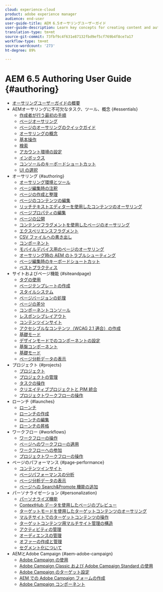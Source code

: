 ```yaml
---
cloud: experience-cloud
product: adobe experience manager
audience: end-user
user-guide-title: AEM 6.5オーサリングユーザーガイド
user-guide-description: Learn key concepts for creating content and authoring in AEM.
translation-type: tm+mt
source-git-commit: 73fbf9c4f631e87132fbd9ef5cf769b4f8ce7a17
workflow-type: tm+mt
source-wordcount: '273'
ht-degree: 89%

---
```



# AEM 6.5 Authoring User Guide {#authoring}

+ [オーサリングユーザーガイドの概要](home.md)
+ AEMオーサリングに不可欠なタスク、ツール、概念 {#essentials}
   + [作成者が行う最初の手順](first-steps.md)
   + [ページオーサリング](page-authoring.md)
   + [ページのオーサリングのクイックガイド](qg-page-authoring.md)
   + [オーサリングの概念](author.md)
   + [基本操作](basic-handling.md)
   + [検索](search.md)
   + [アカウント環境の設定](user-properties.md)
   + [インボックス](inbox.md)
   + [コンソールのキーボードショートカット](keyboard-shortcuts.md)
   + [UI の選択](select-ui.md)
+ オーサリング {#authoring}
   + [オーサリング環境とツール](author-environment-tools.md)
   + [ページ編集時の注釈](annotations.md)
   + [ページの作成と整理](managing-pages.md)
   + [ページのコンテンツの編集](editing-content.md)
   + [リッチテキストエディターを使用したコンテンツのオーサリング](rich-text-editor.md)
   + [ページプロパティの編集](editing-page-properties.md)
   + [ページの公開](publishing-pages.md)
   + [コンテンツフラグメントを使用したページのオーサリング](content-fragments.md)
   + [エクスペリエンスフラグメント](experience-fragments.md)
   + [CSV ファイルへの書き出し](csv-export.md)
   + [コンポーネント](default-components.md)
   + [モバイルデバイス用のページのオーサリング](mobile.md)
   + [オーサリング時の AEM のトラブルシューティング](troubleshooting.md)
   + [ページ編集時のキーボードショートカット](page-authoring-keyboard-shortcuts.md)
   + [ベストプラクティス](best-practices.md)
+ サイトおよびページ機能 {#siteandpage}
   + [タグの使用](tags.md)
   + [ページテンプレートの作成](templates.md)
   + [スタイルシステム](style-system.md)
   + [ページバージョンの処理](working-with-page-versions.md)
   + [ページの差分](page-diff.md)
   + [コンポーネントコンソール](default-components-console.md)
   + [レスポンシブレイアウト](responsive-layout.md)
   + [コンテンツインサイト](content-insights.md)
   + [アクセシブルなコンテンツ（WCAG 2.1 適合）の作成 ](creating-accessible-content.md)
   + [基礎モード](scaffolding.md)
   + [デザインモードでのコンポーネントの設定](default-components-designmode.md)
   + [基盤コンポーネント](default-components-foundation.md)
   + [基礎モード](scaffolding.md)
   + [ページ分析データの表示](page-analytics-using.md)
+ プロジェクト {#projects}
   + [プロジェクト](projects.md)
   + [プロジェクトの管理](touch-ui-managing-projects.md)
   + [タスクの操作](task-content.md)
   + [クリエイティブプロジェクトと PIM 統合](managing-product-information.md)
   + [プロジェクトワークフローの操作](projects-with-workflows.md)
+ ローンチ {#launches}
   + [ローンチ](launches.md)
   + [ローンチの作成](launches-creating.md)
   + [ローンチの編集](launches-editing.md)
   + [ローンチの昇格](launches-promoting.md)
+ ワークフロー {#workflows}
   + [ワークフローの操作](workflows.md)
   + [ページへのワークフローの適用](workflows-applying.md)
   + [ワークフローへの参加](workflows-participating.md)
   + [プロジェクトワークフローの操作](projects-with-workflows.md)
+ ページのパフォーマンス {#page-performance}
   + [コンテンツインサイト](content-insights.md)
   + [ページパフォーマンスの分析](ci-analyze.md)
   + [ページ分析データの表示](pa-using.md)
   + [ページへの Search&amp;Promote 機能の追加](search-and-promote.md)
+ パーソナライゼーション {#personalization}
   + [パーソナライズ機能](personalization.md)
   + [ContextHub データを使用したページのプレビュー ](ch-previewing.md)
   + [ターゲットモードを使用したターゲットコンテンツのオーサリング](content-targeting-touch.md)
   + [マルチサイトでのターゲットコンテンツの操作](multisite-support-targeted-content.md)
   + [ターゲットコンテンツ用マルチサイト管理の構造](technical-multisite-targeted.md)
   + [アクティビティの管理](activitylib.md)
   + [オーディエンスの管理](managing-audiences.md)
   + [オファーの作成と管理](offerlib.md)
   + [セグメント化について](segmentation-overview.md)
+ AEMとAdobe Campaign {#aem-adobe-campaign}
   + [Adobe Campaign の使用](adobe-campaign.md)
   + [Adobe Campaign Classic および Adobe Campaign Standard の使用](campaign.md)
   + [Adobe Campaign のターゲット設定](target-adobe-campaign.md)
   + [AEM での Adobe Campaign フォームの作成](adobe-campaign-forms.md)
   + [Adobe Campaign コンポーネント](adobe-campaign-components.md)
